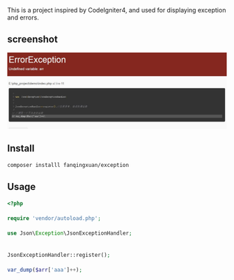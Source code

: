 This is a project inspired by CodeIgniter4, and used for displaying exception and errors.

## screenshot

![screenshot.jpg](screenshot.jpg)

## Install

```shell
composer installl fanqingxuan/exception
```

## Usage

```php
<?php

require 'vendor/autoload.php';

use Json\Exception\JsonExceptionHandler;


JsonExceptionHandler::register();

var_dump($arr['aaa']++);
```

